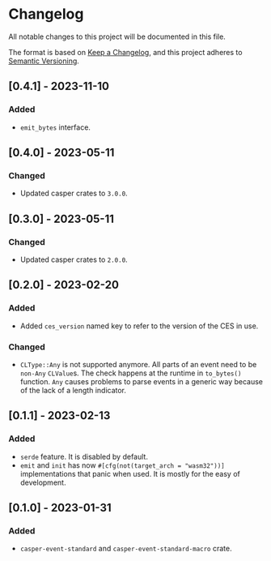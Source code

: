 # Changelog

All notable changes to this project will be documented in this file.

The format is based on [Keep a Changelog](https://keepachangelog.com/en/1.0.0/),
and this project adheres to [Semantic Versioning](https://semver.org/spec/v2.0.0.html).

## [0.4.1] - 2023-11-10

### Added

- `emit_bytes` interface.

## [0.4.0] - 2023-05-11

### Changed

- Updated casper crates to `3.0.0`.

## [0.3.0] - 2023-05-11

### Changed

- Updated casper crates to `2.0.0`.

## [0.2.0] - 2023-02-20

### Added

- Added `ces_version` named key to refer to the version of the CES in use.

### Changed

- `CLType::Any` is not supported anymore.
All parts of an event need to be `non-Any` `CLValue`s.
The check happens at the runtime in `to_bytes()` function.
`Any` causes problems to parse events in a generic
way because of the lack of a length indicator.

## [0.1.1] - 2023-02-13

### Added

- `serde` feature. It is disabled by default.
- `emit` and `init` has now `#[cfg(not(target_arch = "wasm32"))]`
implementations that panic when used. It is mostly for the easy of development.

## [0.1.0] - 2023-01-31

### Added

- `casper-event-standard` and `casper-event-standard-macro` crate.
